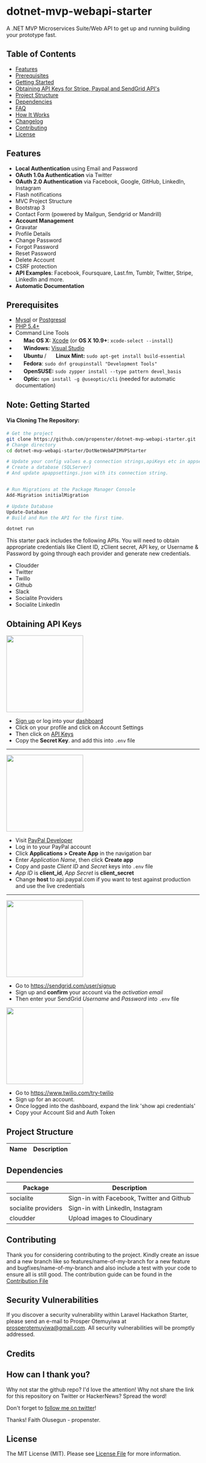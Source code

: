 # dotnet-mvp-webapi-starter
A .NET MVP Microservices Suite/Web API to get up and running building your prototype fast.

Table of Contents
-----------------

- [Features](#features)
- [Prerequisites](#prerequisites)
- [Getting Started](#getting-started)
- [Obtaining API Keys for Stripe, Paypal and SendGrid API's](#obtaining-api-keys)
- [Project Structure](#project-structure)
- [Dependencies](#list-of-packages)
- [FAQ](#faq)
- [How It Works](#how-it-works-mini-guides)
- [Changelog](#changelog)
- [Contributing](#contributing)
- [License](#license)

Features
--------

- **Local Authentication** using Email and Password
- **OAuth 1.0a Authentication** via Twitter
- **OAuth 2.0 Authentication** via Facebook, Google, GitHub, LinkedIn, Instagram
- Flash notifications
- MVC Project Structure
- Bootstrap 3
- Contact Form (powered by Mailgun, Sendgrid or Mandrill)
- **Account Management**
 - Gravatar
 - Profile Details
 - Change Password
 - Forgot Password
 - Reset Password
 - Delete Account
 - CSRF protection
 - **API Examples**: Facebook, Foursquare, Last.fm, Tumblr, Twitter, Stripe, LinkedIn and more.
- **Automatic Documentation**

Prerequisites
-------------

- [Mysql](https://www.mysql.com/) or [Postgresql](http://www.postgresql.org/)
- [PHP 5.4+](http://php.net/)
- Command Line Tools
 - <img src="http://deluge-torrent.org/images/apple-logo.gif" height="17">&nbsp;**Mac OS X:** [Xcode](https://itunes.apple.com/us/app/xcode/id497799835?mt=12) (or **OS X 10.9+**: `xcode-select --install`)
 - <img src="http://dc942d419843af05523b-ff74ae13537a01be6cfec5927837dcfe.r14.cf1.rackcdn.com/wp-content/uploads/windows-8-50x50.jpg" height="17">&nbsp;**Windows:** [Visual Studio](https://www.visualstudio.com/products/visual-studio-community-vs)
 - <img src="https://lh5.googleusercontent.com/-2YS1ceHWyys/AAAAAAAAAAI/AAAAAAAAAAc/0LCb_tsTvmU/s46-c-k/photo.jpg" height="17">&nbsp;**Ubuntu** / <img src="https://upload.wikimedia.org/wikipedia/commons/3/3f/Logo_Linux_Mint.png" height="17">&nbsp;**Linux Mint:** `sudo apt-get install build-essential`
 - <img src="http://i1-news.softpedia-static.com/images/extra/LINUX/small/slw218news1.png" height="17">&nbsp;**Fedora**: `sudo dnf groupinstall "Development Tools"`
 - <img src="https://en.opensuse.org/images/b/be/Logo-geeko_head.png" height="17">&nbsp;**OpenSUSE:** `sudo zypper install --type pattern devel_basis`
 - <img src="https://global-uploads.webflow.com/5ea1b599e88dc9edc465e8f5/5ea8b30dd43a0b44bbc91bd8_favicon-32x32.png" height="17">&nbsp;**Optic:** `npm install -g @useoptic/cli` (needed for automatic documentation)

**Note:** 
Getting Started
---------------

#### Via Cloning The Repository:

```bash
# Get the project
git clone https://github.com/propenster/dotnet-mvp-webapi-starter.git
# Change directory
cd dotnet-mvp-webapi-starter/DotNetWebAPIMVPStarter

# Update your config values e.g connection strings,apiKeys etc in appsettings.json
# Create a database (SQLServer)
# And update apappsettings.json with its connection string.


# Run Migrations at the Package Manager Console 
Add-Migration initialMigration 

# Update Database
Update-Database
# Build and Run the API for the first time. 

dotnet run
```

This starter pack includes the following APIs. You will need to obtain appropriate credentials like Client ID, zClient secret, API key, or Username & Password by going through each provider and generate new credentials.

* Cloudder
* Twitter
* Twillo
* Github
* Slack
* Socialite Providers
* Socialite LinkedIn

Obtaining API Keys
------------------


<img src="https://stripe.com/img/about/logos/logos/black@2x.png" width="200">

- [Sign up](https://stripe.com/) or log into your [dashboard](https://manage.stripe.com)
- Click on your profile and click on Account Settings
- Then click on [API Keys](https://manage.stripe.com/account/apikeys)
- Copy the **Secret Key**. and add this into `.env` file
<hr>

<img src="https://cdn.pixabay.com/photo/2015/05/26/09/37/paypal-784404_960_720.png" width="200">

- Visit [PayPal Developer](https://developer.paypal.com/)
- Log in to your PayPal account
- Click **Applications > Create App** in the navigation bar
- Enter *Application Name*, then click **Create app**
- Copy and paste *Client ID* and *Secret* keys into `.env` file
- *App ID* is **client_id**, *App Secret* is **client_secret**
- Change **host** to api.paypal.com if you want to test against production and use the live credentials

<hr>


<img src="http://iandouglas.com/presentations/pyconca2012/logos/sendgrid_logo.png" width="200">

- Go to https://sendgrid.com/user/signup
- Sign up and **confirm** your account via the *activation email*
- Then enter your SendGrid *Username* and *Password* into `.env` file


<img src="https://s3.amazonaws.com/ahoy-assets.twilio.com/global/images/wordmark.svg" width="200">

- Go to https://www.twilio.com/try-twilio
- Sign up for an account.
- Once logged into the dashboard, expand the link 'show api credentials'
- Copy your Account Sid and Auth Token

Project Structure
-----------------

| Name                                     | Description                                                  |
| ----------------------------------       | ------------------------------------------------------------ |



Dependencies
----------------

| Package                         | Description                                                           |
| ------------------------------- | --------------------------------------------------------------------- |
| socialite                       | Sign-in with Facebook, Twitter and Github                             |
| socialite providers             | Sign-in with LinkedIn, Instagram                                      |
| cloudder                        | Upload images to Cloudinary                                           |

## Contributing

Thank you for considering contributing to the project. Kindly create an issue and a new branch like so features/name-of-my-branch for a new feature and bugfixes/name-of-my-branch and also include a test with your code to ensure all is still good. The contribution guide can be found in the [Contribution File](CONTRIBUTING.md)

## Security Vulnerabilities

If you discover a security vulnerability within Laravel Hackathon Starter, please send an e-mail to Prosper Otemuyiwa at prosperotemuyiwa@gmail.com. All security vulnerabilities will be promptly addressed.

## Credits

## How can I thank you?

Why not star the github repo? I'd love the attention! Why not share the link for this repository on Twitter or HackerNews? Spread the word!

Don't forget to [follow me on twitter](https://twitter.com/propenster_dev)!

Thanks!
Faith Olusegun - propenster.

## License

The MIT License (MIT). Please see [License File](LICENSE.md) for more information.

